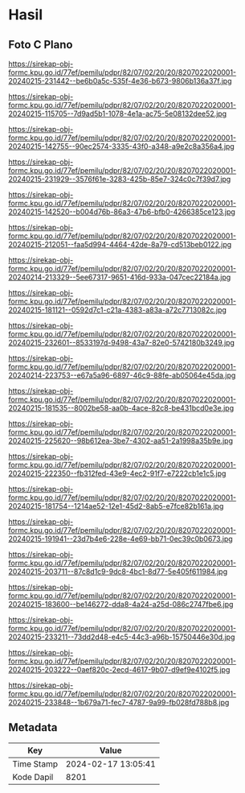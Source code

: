 # Hasil

## Foto C Plano

https://sirekap-obj-formc.kpu.go.id/77ef/pemilu/pdpr/82/07/02/20/20/8207022020001-20240215-231442--be6b0a5c-535f-4e36-b673-9806b136a37f.jpg

https://sirekap-obj-formc.kpu.go.id/77ef/pemilu/pdpr/82/07/02/20/20/8207022020001-20240215-115705--7d9ad5b1-1078-4e1a-ac75-5e08132dee52.jpg

https://sirekap-obj-formc.kpu.go.id/77ef/pemilu/pdpr/82/07/02/20/20/8207022020001-20240215-142755--90ec2574-3335-43f0-a348-a9e2c8a356a4.jpg

https://sirekap-obj-formc.kpu.go.id/77ef/pemilu/pdpr/82/07/02/20/20/8207022020001-20240215-231929--3576f61e-3283-425b-85e7-324c0c7f39d7.jpg

https://sirekap-obj-formc.kpu.go.id/77ef/pemilu/pdpr/82/07/02/20/20/8207022020001-20240215-142520--b004d76b-86a3-47b6-bfb0-4266385ce123.jpg

https://sirekap-obj-formc.kpu.go.id/77ef/pemilu/pdpr/82/07/02/20/20/8207022020001-20240215-212051--faa5d994-4464-42de-8a79-cd513beb0122.jpg

https://sirekap-obj-formc.kpu.go.id/77ef/pemilu/pdpr/82/07/02/20/20/8207022020001-20240214-213329--5ee67317-9651-416d-933a-047cec22184a.jpg

https://sirekap-obj-formc.kpu.go.id/77ef/pemilu/pdpr/82/07/02/20/20/8207022020001-20240215-181121--0592d7c1-c21a-4383-a83a-a72c7713082c.jpg

https://sirekap-obj-formc.kpu.go.id/77ef/pemilu/pdpr/82/07/02/20/20/8207022020001-20240215-232601--8533197d-9498-43a7-82e0-5742180b3249.jpg

https://sirekap-obj-formc.kpu.go.id/77ef/pemilu/pdpr/82/07/02/20/20/8207022020001-20240214-223753--e67a5a96-6897-46c9-88fe-ab05064e45da.jpg

https://sirekap-obj-formc.kpu.go.id/77ef/pemilu/pdpr/82/07/02/20/20/8207022020001-20240215-181535--8002be58-aa0b-4ace-82c8-be431bcd0e3e.jpg

https://sirekap-obj-formc.kpu.go.id/77ef/pemilu/pdpr/82/07/02/20/20/8207022020001-20240215-225620--98b612ea-3be7-4302-aa51-2a1998a35b9e.jpg

https://sirekap-obj-formc.kpu.go.id/77ef/pemilu/pdpr/82/07/02/20/20/8207022020001-20240215-222350--fb312fed-43e9-4ec2-91f7-e7222cb1e1c5.jpg

https://sirekap-obj-formc.kpu.go.id/77ef/pemilu/pdpr/82/07/02/20/20/8207022020001-20240215-181754--1214ae52-12e1-45d2-8ab5-e7fce82b161a.jpg

https://sirekap-obj-formc.kpu.go.id/77ef/pemilu/pdpr/82/07/02/20/20/8207022020001-20240215-191941--23d7b4e6-228e-4e69-bb71-0ec39c0b0673.jpg

https://sirekap-obj-formc.kpu.go.id/77ef/pemilu/pdpr/82/07/02/20/20/8207022020001-20240215-203711--87c8d1c9-9dc8-4bc1-8d77-5e405f611984.jpg

https://sirekap-obj-formc.kpu.go.id/77ef/pemilu/pdpr/82/07/02/20/20/8207022020001-20240215-183600--be146272-dda8-4a24-a25d-086c2747fbe6.jpg

https://sirekap-obj-formc.kpu.go.id/77ef/pemilu/pdpr/82/07/02/20/20/8207022020001-20240215-233211--73dd2d48-e4c5-44c3-a96b-15750446e30d.jpg

https://sirekap-obj-formc.kpu.go.id/77ef/pemilu/pdpr/82/07/02/20/20/8207022020001-20240215-203222--0aef820c-2ecd-4617-9b07-d9ef9e4102f5.jpg

https://sirekap-obj-formc.kpu.go.id/77ef/pemilu/pdpr/82/07/02/20/20/8207022020001-20240215-233848--1b679a71-fec7-4787-9a99-fb028fd788b8.jpg


## Metadata

| Key        | Value               |
| ---------- | ------------------- |
| Time Stamp | 2024-02-17 13:05:41 |
| Kode Dapil | 8201                |



